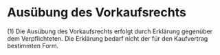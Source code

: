 # Ausübung des Vorkaufsrechts

(1) Die Ausübung des Vorkaufsrechts erfolgt durch Erklärung gegenüber dem Verpflichteten. Die Erklärung bedarf nicht der für den Kaufvertrag bestimmten Form.